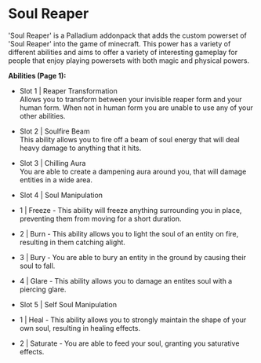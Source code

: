 # Soul Reaper
'Soul Reaper' is a Palladium addonpack that adds the custom powerset of 'Soul Reaper' into the game of minecraft. This power has a variety of different abilities and aims to offer a variety of interesting gameplay for people that enjoy playing powersets with both magic and physical powers.

**Abilities (Page 1):**
- Slot 1 | Reaper Transformation  
Allows you to transform between your invisible reaper form and your human form. When not in human form you are unable to use any of your other abilities.

- Slot 2 | Soulfire Beam  
This ability allows you to fire off a beam of soul energy that will deal heavy damage to anything that it hits.

- Slot 3 | Chilling Aura  
You are able to create a dampening aura around you, that will damage entities in a wide area.

- Slot 4 | Soul Manipulation  
- 1 | Freeze - This ability will freeze anything surrounding you in place, preventing them from moving for a short duration.
- 2 | Burn - This ability allows you to light the soul of an entity on fire, resulting in them catching alight.
- 3 | Bury - You are able to bury an entity in the ground by causing their soul to fall.
- 4 | Glare - This ability allows you to damage an entites soul with a piercing glare.

- Slot 5 | Self Soul Manipulation  
- 1 | Heal - This ability allows you to strongly maintain the shape of your own soul, resulting in healing effects.
- 2 | Saturate - You are able to feed your soul, granting you saturative effects.

